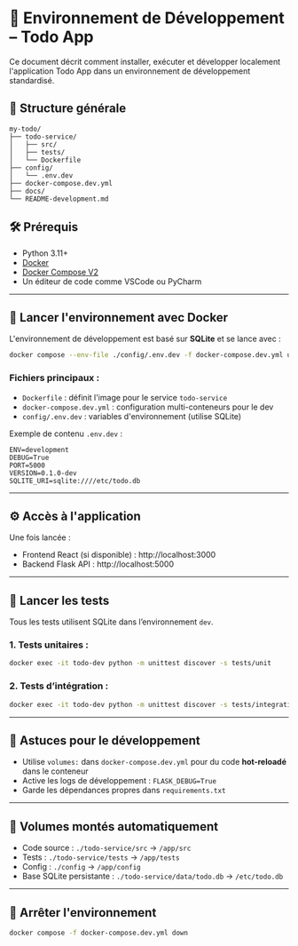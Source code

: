 # 🧪 Environnement de Développement – Todo App

Ce document décrit comment installer, exécuter et développer localement l'application Todo App dans un environnement de développement standardisé.

## 📁 Structure générale

```
my-todo/
├── todo-service/
│   ├── src/
│   ├── tests/
│   └── Dockerfile
├── config/
│   └── .env.dev
├── docker-compose.dev.yml
├── docs/
└── README-development.md
```

## 🛠️ Prérequis

- Python 3.11+
- [Docker](https://www.docker.com/)
- [Docker Compose V2](https://docs.docker.com/compose/)
- Un éditeur de code comme VSCode ou PyCharm

---

## 🚀 Lancer l'environnement avec Docker

L'environnement de développement est basé sur **SQLite** et se lance avec :

```bash
docker compose --env-file ./config/.env.dev -f docker-compose.dev.yml up -d --build
```

### Fichiers principaux :

- `Dockerfile` : définit l'image pour le service `todo-service`
- `docker-compose.dev.yml` : configuration multi-conteneurs pour le dev
- `config/.env.dev` : variables d'environnement (utilise SQLite)

Exemple de contenu `.env.dev` :

```env
ENV=development
DEBUG=True
PORT=5000
VERSION=0.1.0-dev
SQLITE_URI=sqlite:////etc/todo.db
```

---

## ⚙️ Accès à l'application

Une fois lancée :

- Frontend React (si disponible) : http://localhost:3000
- Backend Flask API : http://localhost:5000

---

## 🧪 Lancer les tests

Tous les tests utilisent SQLite dans l’environnement `dev`.

### 1. Tests unitaires :

```bash
docker exec -it todo-dev python -m unittest discover -s tests/unit
```

### 2. Tests d’intégration :

```bash
docker exec -it todo-dev python -m unittest discover -s tests/integration -p "test_routes.py"
```

---

## 🧹 Astuces pour le développement

- Utilise `volumes:` dans `docker-compose.dev.yml` pour du code **hot-reloadé** dans le conteneur
- Active les logs de développement : `FLASK_DEBUG=True`
- Garde les dépendances propres dans `requirements.txt`

---

## 📂 Volumes montés automatiquement

- Code source : `./todo-service/src` → `/app/src`
- Tests : `./todo-service/tests` → `/app/tests`
- Config : `./config` → `/app/config`
- Base SQLite persistante : `./todo-service/data/todo.db` → `/etc/todo.db`

---

## 🔄 Arrêter l'environnement

```bash
docker compose -f docker-compose.dev.yml down
```


